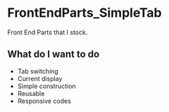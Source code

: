 # FrontEndParts_SimpleTab

Front End Parts that I stock.

## What do I want to do

- Tab switching
- Current display
- Simple construction
- Reusable
- Responsive codes
